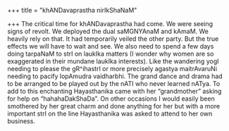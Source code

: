 +++
title = "khANDavaprastha nirIkShaNaM"

+++
The critical time for khANDavaprastha had come. We were seeing signs of
revolt. We deployed the dual saMGNYAnaM and kAmaM. We heavily rely on
that. It had temporarily veiled the other party. But the true effects we
will have to wait and see. We also need to spend a few days doing
tarpaNaM to strI on laukIka matters (I wonder why women are so
exaggerated in their mundane laukIka interests). Like the wandering yogI
needing to please the gR^ihastrI or more precisely agastya maitrAvaruNi
needing to pacify lopAmudra vaidharbhi. The grand dance and drama had to
be arranged to be played out by the nATI who never learned nATya. To add
to this enchanting Hayasthanika came with her “grandmother” asking for
help on “hahahaDakShaDa”. On other occasions I would easily been
smothered by her great charm and done anything for her but with a more
important strI on the line Hayasthanika was asked to attend to her own
business.
